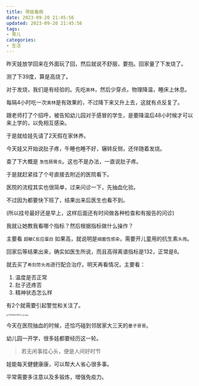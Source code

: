 ```yaml
---
title: 带娃看病
date: 2023-09-20 21:45:56
updated: 2023-09-20 21:45:56
tags:
- 育儿
categories:
- 生活
---
```




昨天娃放学回来在外面玩了回，然后就说不舒服，要抱。回家量了下发烧了。

测了下39度，算是高烧了。

对于发烧，我们是有经验的。先吃`美林`，然后少穿点，物理降温，睡床上休息。

每隔4小时吃一次`美林`是有效果的，不过降下来又升上去，这就有点反复了。

跟老师打了个招呼，被告知幼儿园对于感冒的学生，是要降温后48小时候才可以来上学的，以免相互感染。

于是就给娃先请了2天假在家休养。



今天娃又开始说肚子疼，午睡也睡不好，辗转反侧，还伴随着发烧。

查了下大概是 `急性肠胃炎`。这也不是办法，一直说肚子疼。

于是就赶紧挂了个号直接去附近的医院看下。

医院的流程其实也很简单，过来问诊一下，先抽血化验。

不过因为都要快下班了，结果出来后医生也看不到。

(所以挂号最好还是早上，这样后面还有时间做各种检查和有报告的问诊)

我就让她教我看哪个指标？然后根据指标做什么操作？



主要看 `超敏C反应蛋白` 如果高，就说明是`细菌性感染`，需要开儿童用的抗生素`头孢`。

回家后等结果出来，确实如医生所说，而且高得离谱指标是132，正常是8。

就去买了`希刻劳头孢`进行配合治疗。明天再看情况，主要看：

1. 温度是否正常
2. 肚子还疼否
3. 精神状态怎么样

有2个就需要引起警觉和关注了。

<img src="https://s2.loli.net/2023/09/20/AvGDNRHgoj89aty.jpg" alt="11141695219703_.pic.jpg" style="zoom:33%;" />

今天在医院抽血的时候，还恰巧碰到邻居家大三天的`墨子哥哥`。

幼儿园一开学，很多娃都要经历这一轮。

> 若无闲事挂心头，便是人间好时节

娃能每天健健康康，可以帮大人省心很多事。

平常需要多注意以及多锻炼，增强免疫力。
